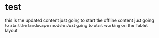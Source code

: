 # test

this is the updated content
just going to start the offline content
just going to start the landscape module
Just going to start working on the Tablet layout